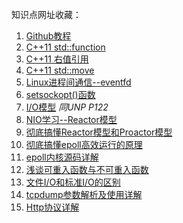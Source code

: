 知识点网址收藏：

1. [Github教程](https://blog.csdn.net/rj597306518/article/details/71307757)
2. [C++11 std::function](https://blog.csdn.net/shuilan0066/article/details/82788954)
3. [C++11 右值引用](https://blog.csdn.net/li1914309758/article/details/81663488)
4. [C++11 std::move](https://blog.csdn.net/p942005405/article/details/84644069/)
5. [Linux进程间通信--eventfd](https://blog.csdn.net/qq_28114615/article/details/97929524)
6. [setsockopt()函数](https://blog.csdn.net/qq_41097897/article/details/82845404)
7. [I/O模型](https://www.cnblogs.com/felixzh/p/10345929.html) *同UNP P122*
8. [NIO学习--Reactor模型](https://blog.csdn.net/qq924862077/article/details/81026740)
9. [彻底搞懂Reactor模型和Proactor模型](https://cloud.tencent.com/developer/article/1488120)
10. [彻底搞懂epoll高效运行的原理](https://mp.weixin.qq.com/s?__biz=MzUyNzgyNzAwNg==&mid=2247483925&idx=1&sn=1ac3e863594745c7466b0e88a688b203&scene=21#wechat_redirect)
11. [epoll内核源码详解](https://www.nowcoder.com/discuss/26226)
12. [浅谈可重入函数与不可重入函数](https://blog.csdn.net/u011123091/article/details/81748686)
13. [文件I/O和标准I/O的区别](https://blog.csdn.net/zqixiao_09/article/details/50444465) 
14. [tcpdump参数解析及使用详解](https://blog.csdn.net/lgh1117/article/details/80213397)
15. [Http协议详解](https://blog.csdn.net/weixin_38087538/article/details/82838762)

